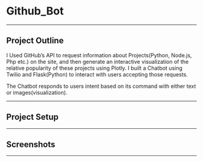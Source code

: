 # Github_Bot

---

## Project Outline

I Used GitHub’s API to request information about Projects(Python, Node.js, Php etc.) on the site, and then generate an interactive visualization of the relative popularity of these projects using Plotly. I built a Chatbot using Twilio and Flask(Python) to interact with users accepting those requests.

The Chatbot responds to users intent based on its command with either text or images(visualization).

---

## Project Setup

---

## Screenshots

---
